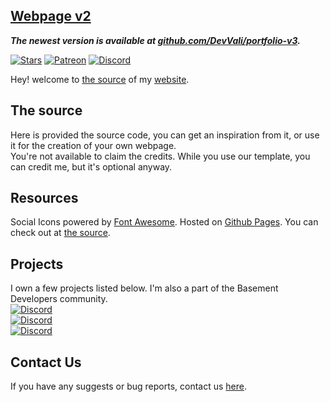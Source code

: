 
## [Webpage v2](https://devvali.github.io)
***The newest version is available at [github.com/DevVali/portfolio-v3](https://github.com/DevVali/portfolio-v3).***

[![Stars](https://img.shields.io/github/stars/DevVali/devvali.github.io)](https://github.com/DevVali/devvali.github.io/stargazers)
[![Patreon](https://img.shields.io/badge/donate-Patreon-orange.svg)](https://www.patreon.com/xvali)
[![Discord](https://discordapp.com/api/guilds/886548261748502538/widget.png)](https://discord.gg/dsTTyA7MuQ) 

Hey! welcome to [the source](https://github.com/DevVali/devvali.github.io) of my [website](https://devvali.github.io).

## The source
Here is provided the source code, you can get an inspiration from it, or use it for the creation of your own webpage.
<br>
You're not available to claim the credits. While you use our template, you can credit me, but it's optional anyway.

## Resources
Social Icons powered by [Font Awesome](https://fontawesome.com/). Hosted on [Github Pages](https://pages.github.com/). You can check out at [the source](https://github.com/DevVali/devvali.github.io). 
<br>

## Projects
I own a few projects listed below.
I'm also a part of the Basement Developers community.
<br>[![Discord](https://discordapp.com/api/guilds/835877555898810408/widget.png)](https://discord.gg/cdsFtv5hYM)
<br>[![Discord](https://discordapp.com/api/guilds/864524372005224449/widget.png)](https://discord.gg/y2suthknsN) 
<br>[![Discord](https://discordapp.com/api/guilds/678295162555858951/widget.png)](https://dsc.gg/codes) 

## Contact Us
If you have any suggests or bug reports, contact us [here](https://devvali.github.io/html/contact.html).
